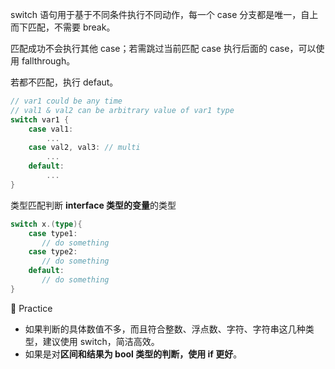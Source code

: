 switch 语句用于基于不同条件执行不同动作，每一个 case 分支都是唯一，自上而下匹配，不需要 break。

匹配成功不会执行其他 case；若需跳过当前匹配 case 执行后面的 case，可以使用 fallthrough。

若都不匹配，执行 defaut。

```go
// var1 could be any time
// val1 & val2 can be arbitrary value of var1 type
switch var1 {
    case val1:
        ...
    case val2, val3: // multi
        ...
    default:      
        ...
}
```

类型匹配判断 **interface 类型的变量**的类型

```go
switch x.(type){
    case type1:
       // do something      
    case type2:
       // do something  
    default:
       // do something 
}
```

:construction_worker: Practice

- 如果判断的具体数值不多，而且符合整数、浮点数、字符、字符串这几种类型，建议使用 switch，简洁高效。
- 如果是对**区间和结果为 bool 类型的判断，使用 if 更好**。
